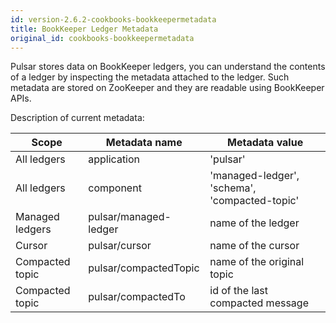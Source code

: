 ```yaml
---
id: version-2.6.2-cookbooks-bookkeepermetadata
title: BookKeeper Ledger Metadata
original_id: cookbooks-bookkeepermetadata
---
```


Pulsar stores data on BookKeeper ledgers, you can understand the contents of a ledger by inspecting the metadata attached to the ledger.
Such metadata are stored on ZooKeeper and they are readable using BookKeeper APIs.

Description of current metadata:

| Scope  | Metadata name | Metadata value |
| ------------- | ------------- | ------------- |
| All ledgers  | application  | 'pulsar' |
| All ledgers  | component  | 'managed-ledger', 'schema', 'compacted-topic' |
| Managed ledgers | pulsar/managed-ledger | name of the ledger |
| Cursor | pulsar/cursor | name of the cursor |
| Compacted topic | pulsar/compactedTopic | name of the original topic |
| Compacted topic | pulsar/compactedTo | id of the last compacted message |


